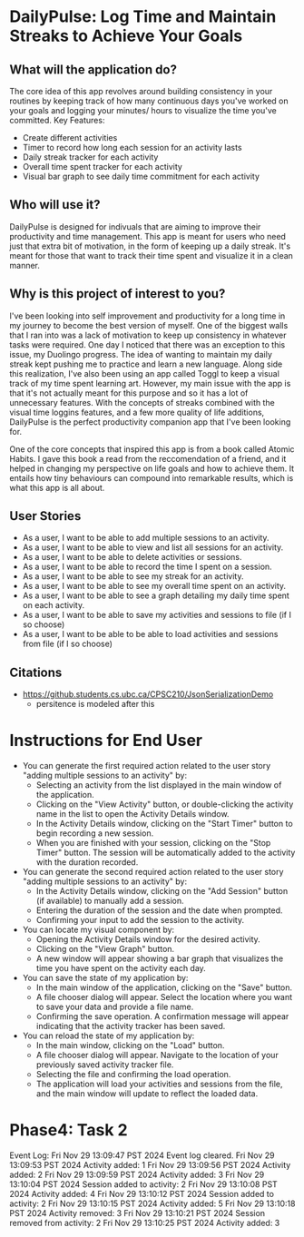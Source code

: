 # DailyPulse: Log Time and Maintain Streaks to Achieve Your Goals

## What will the application do?
The core idea of this app revolves around building consistency in your routines
by keeping track of how many continuous days you've worked on your goals and
logging your minutes/ hours to visualize the time you've committed.
Key Features:
- Create different activities
- Timer to record how long each session for an activity lasts
- Daily streak tracker for each activity
- Overall time spent tracker for each activity
- Visual bar graph to see daily time commitment for each activity

## Who will use it?
DailyPulse is designed for indivuals that are aiming to improve their productivity
and time management. This app is meant for users who need just that extra bit of
motivation, in the form of keeping up a daily streak. It's meant for those that
want to track their time spent and visualize it in a clean manner.

## Why is this project of interest to you?
I've been looking into self improvement and productivity for a long time in my
journey to become the best version of myself. One of the biggest walls that I ran
into was a lack of motivation to keep up consistency in whatever tasks were
required. One day I noticed that there was an exception to this issue, my Duolingo
progress. The idea of wanting to maintain my daily streak kept pushing me to
practice and learn a new language. Along side this realization, I've also been
using an app called Toggl to keep a visual track of my time spent learning art.
However, my main issue with the app is that it's not actually meant for this purpose
and so it has a lot of unnecessary features. With the concepts of streaks combined
with the visual time loggins features, and a few more quality of life additions,
DailyPulse is the perfect productivity companion app that I've been
looking for.

One of the core concepts that inspired this app is from a book called Atomic 
Habits. I gave this book a read from the reccomendation of a friend, and it helped
in changing my perspective on life goals and how to achieve them. It entails how
tiny behaviours can compound into remarkable results, which is what this app is
all about.

## User Stories
- As a user, I want to be able to add multiple sessions to an activity.
- As a user, I want to be able to view and list all sessions for an activity.
- As a user, I want to be able to delete activities or sessions.
- As a user, I want to be able to record the time I spent on a session.
- As a user, I want to be able to see my streak for an activity.
- As a user, I want to be able to see my overall time spent on an activity.
- As a user, I want to be able to see a graph detailing my daily time spent on each activity.
- As a user, I want to be able to save my activities and sessions to file (if I so choose)
- As a user, I want to be able to be able to load activities and sessions from file (if I so choose)

## Citations
- https://github.students.cs.ubc.ca/CPSC210/JsonSerializationDemo
    - persitence is modeled after this

# Instructions for End User
- You can generate the first required action related to the user story "adding multiple sessions to an activity" by:
    - Selecting an activity from the list displayed in the main window of the application.
    - Clicking on the "View Activity" button, or double-clicking the activity name in the list to open the Activity Details window.
    - In the Activity Details window, clicking on the "Start Timer" button to begin recording a new session.
    - When you are finished with your session, clicking on the "Stop Timer" button. The session will be automatically added to the activity with the duration recorded.
- You can generate the second required action related to the user story "adding multiple sessions to an activity" by:
    - In the Activity Details window, clicking on the "Add Session" button (if available) to manually add a session.
    - Entering the duration of the session and the date when prompted.
    - Confirming your input to add the session to the activity.
- You can locate my visual component by:
    - Opening the Activity Details window for the desired activity.
    - Clicking on the "View Graph" button.
    - A new window will appear showing a bar graph that visualizes the time you have spent on the activity each day.
- You can save the state of my application by:
    - In the main window of the application, clicking on the "Save" button.
    - A file chooser dialog will appear. Select the location where you want to save your data and provide a file name.
    - Confirming the save operation. A confirmation message will appear indicating that the activity tracker has been saved.
- You can reload the state of my application by:
    - In the main window, clicking on the "Load" button.
    - A file chooser dialog will appear. Navigate to the location of your previously saved activity tracker file.
    - Selecting the file and confirming the load operation.
    - The application will load your activities and sessions from the file, and the main window will update to reflect the loaded data.

# Phase4: Task 2
Event Log:
Fri Nov 29 13:09:47 PST 2024
Event log cleared.
Fri Nov 29 13:09:53 PST 2024
Activity added: 1
Fri Nov 29 13:09:56 PST 2024
Activity added: 2
Fri Nov 29 13:09:59 PST 2024
Activity added: 3
Fri Nov 29 13:10:04 PST 2024
Session added to activity: 2
Fri Nov 29 13:10:08 PST 2024
Activity added: 4
Fri Nov 29 13:10:12 PST 2024
Session added to activity: 2
Fri Nov 29 13:10:15 PST 2024
Activity added: 5
Fri Nov 29 13:10:18 PST 2024
Activity removed: 3
Fri Nov 29 13:10:21 PST 2024
Session removed from activity: 2
Fri Nov 29 13:10:25 PST 2024
Activity added: 3